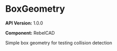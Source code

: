 # BoxGeometry

**API Version:** 1.0.0

**Component:** RebelCAD

Simple box geometry for testing collision detection

